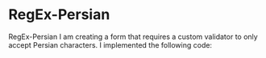 # RegEx-Persian
RegEx-Persian
I am creating a form that requires a custom validator to only accept Persian characters. I implemented the following code:

